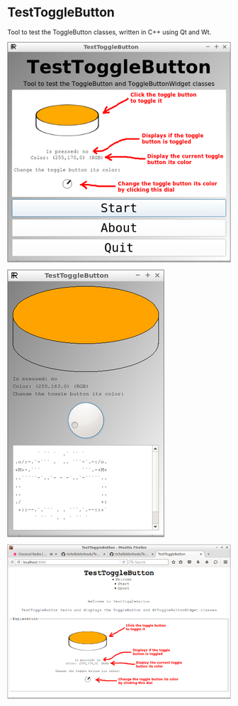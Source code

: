 # TestToggleButton

Tool to test the ToggleButton classes, written in C++ using Qt and Wt.

![TestToggleButton menu v2.0](Screenshots/TestToggleButtonMenu_2_0.png)

![TestToggleButton v2.0](Screenshots/TestToggleButton_2_0.png)

![TestToggleButton menu web application v2.0](Screenshots/TestToggleButtonMenuWeb_2_0.png)